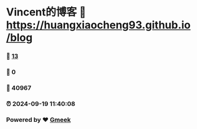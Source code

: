 # Vincent的博客 :link: https://huangxiaocheng93.github.io/blog 
### :page_facing_up: [13](https://huangxiaocheng93.github.io/blog/tag.html) 
### :speech_balloon: 0 
### :hibiscus: 40967 
### :alarm_clock: 2024-09-19 11:40:08 
### Powered by :heart: [Gmeek](https://github.com/Meekdai/Gmeek)
